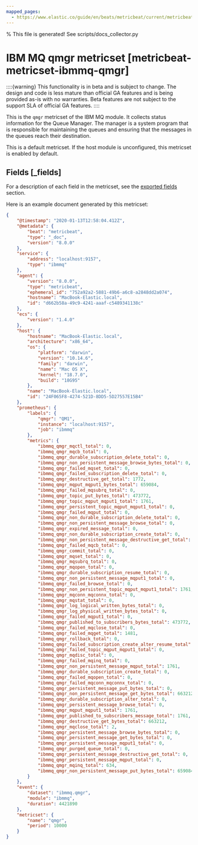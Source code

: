 ```yaml
---
mapped_pages:
  - https://www.elastic.co/guide/en/beats/metricbeat/current/metricbeat-metricset-ibmmq-qmgr.html
---
```


% This file is generated! See scripts/docs_collector.py

# IBM MQ qmgr metricset [metricbeat-metricset-ibmmq-qmgr]

::::{warning}
This functionality is in beta and is subject to change. The design and code is less mature than official GA features and is being provided as-is with no warranties. Beta features are not subject to the support SLA of official GA features.
::::


This is the `qmgr` metricset of the IBM MQ module. It collects status information for the Queue Manager. The manager is a system program that is responsible for maintaining the queues and ensuring that the messages in the queues reach their destination.

This is a default metricset. If the host module is unconfigured, this metricset is enabled by default.

## Fields [_fields]

For a description of each field in the metricset, see the [exported fields](/reference/metricbeat/exported-fields-ibmmq.md) section.

Here is an example document generated by this metricset:

```json
{
    "@timestamp": "2020-01-13T12:58:04.412Z",
    "@metadata": {
        "beat": "metricbeat",
        "type": "_doc",
        "version": "8.0.0"
    },
    "service": {
        "address": "localhost:9157",
        "type": "ibmmq"
    },
    "agent": {
        "version": "8.0.0",
        "type": "metricbeat",
        "ephemeral_id": "752a92a2-5881-49b6-a6c8-a2848dd2a074",
        "hostname": "MacBook-Elastic.local",
        "id": "d662b58a-49c9-4241-aaaf-c5489341138c"
    },
    "ecs": {
        "version": "1.4.0"
    },
    "host": {
        "hostname": "MacBook-Elastic.local",
        "architecture": "x86_64",
        "os": {
            "platform": "darwin",
            "version": "10.14.6",
            "family": "darwin",
            "name": "Mac OS X",
            "kernel": "18.7.0",
            "build": "18G95"
        },
        "name": "MacBook-Elastic.local",
        "id": "24F065F8-4274-521D-8DD5-5D27557E15B4"
    },
    "prometheus": {
        "labels": {
            "qmgr": "QM1",
            "instance": "localhost:9157",
            "job": "ibmmq"
        },
        "metrics": {
            "ibmmq_qmgr_mqctl_total": 0,
            "ibmmq_qmgr_mqcb_total": 0,
            "ibmmq_qmgr_durable_subscription_delete_total": 0,
            "ibmmq_qmgr_non_persistent_message_browse_bytes_total": 0,
            "ibmmq_qmgr_failed_mqset_total": 0,
            "ibmmq_qmgr_failed_subscription_delete_total": 0,
            "ibmmq_qmgr_destructive_get_total": 1772,
            "ibmmq_qmgr_mqput_mqput1_bytes_total": 659084,
            "ibmmq_qmgr_failed_mqsubrq_total": 0,
            "ibmmq_qmgr_topic_put_bytes_total": 473772,
            "ibmmq_qmgr_topic_mqput_mqput1_total": 1761,
            "ibmmq_qmgr_persistent_topic_mqput_mqput1_total": 0,
            "ibmmq_qmgr_failed_mqput_total": 0,
            "ibmmq_qmgr_non_durable_subscription_delete_total": 0,
            "ibmmq_qmgr_non_persistent_message_browse_total": 0,
            "ibmmq_qmgr_expired_message_total": 0,
            "ibmmq_qmgr_non_durable_subscription_create_total": 0,
            "ibmmq_qmgr_non_persistent_message_destructive_get_total": 1772,
            "ibmmq_qmgr_failed_mqcb_total": 0,
            "ibmmq_qmgr_commit_total": 0,
            "ibmmq_qmgr_mqset_total": 0,
            "ibmmq_qmgr_mqsubrq_total": 0,
            "ibmmq_qmgr_mqopen_total": 0,
            "ibmmq_qmgr_durable_subscription_resume_total": 0,
            "ibmmq_qmgr_non_persistent_message_mqput1_total": 0,
            "ibmmq_qmgr_failed_browse_total": 0,
            "ibmmq_qmgr_non_persistent_topic_mqput_mqput1_total": 1761,
            "ibmmq_qmgr_mqconn_mqconnx_total": 0,
            "ibmmq_qmgr_mqstat_total": 0,
            "ibmmq_qmgr_log_logical_written_bytes_total": 0,
            "ibmmq_qmgr_log_physical_written_bytes_total": 0,
            "ibmmq_qmgr_failed_mqput1_total": 0,
            "ibmmq_qmgr_published_to_subscribers_bytes_total": 473772,
            "ibmmq_qmgr_failed_mqclose_total": 0,
            "ibmmq_qmgr_failed_mqget_total": 1481,
            "ibmmq_qmgr_rollback_total": 0,
            "ibmmq_qmgr_failed_subscription_create_alter_resume_total": 0,
            "ibmmq_qmgr_failed_topic_mqput_mqput1_total": 0,
            "ibmmq_qmgr_mqdisc_total": 0,
            "ibmmq_qmgr_failed_mqinq_total": 0,
            "ibmmq_qmgr_non_persistent_message_mqput_total": 1761,
            "ibmmq_qmgr_durable_subscription_create_total": 0,
            "ibmmq_qmgr_failed_mqopen_total": 0,
            "ibmmq_qmgr_failed_mqconn_mqconnx_total": 0,
            "ibmmq_qmgr_persistent_message_put_bytes_total": 0,
            "ibmmq_qmgr_non_persistent_message_get_bytes_total": 663212,
            "ibmmq_qmgr_durable_subscription_alter_total": 0,
            "ibmmq_qmgr_persistent_message_browse_total": 0,
            "ibmmq_qmgr_mqput_mqput1_total": 1761,
            "ibmmq_qmgr_published_to_subscribers_message_total": 1761,
            "ibmmq_qmgr_destructive_get_bytes_total": 663212,
            "ibmmq_qmgr_mqclose_total": 2,
            "ibmmq_qmgr_persistent_message_browse_bytes_total": 0,
            "ibmmq_qmgr_persistent_message_get_bytes_total": 0,
            "ibmmq_qmgr_persistent_message_mqput1_total": 0,
            "ibmmq_qmgr_purged_queue_total": 0,
            "ibmmq_qmgr_persistent_message_destructive_get_total": 0,
            "ibmmq_qmgr_persistent_message_mqput_total": 0,
            "ibmmq_qmgr_mqinq_total": 634,
            "ibmmq_qmgr_non_persistent_message_put_bytes_total": 659084
        }
    },
    "event": {
        "dataset": "ibmmq.qmgr",
        "module": "ibmmq",
        "duration": 4421890
    },
    "metricset": {
        "name": "qmgr",
        "period": 10000
    }
}
```
